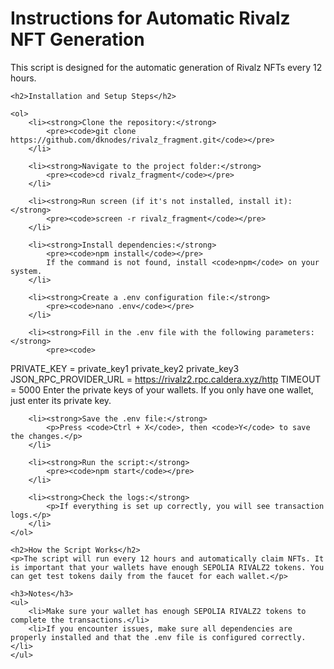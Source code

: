 <!DOCTYPE html>
<html lang="en">
<head>
    <meta charset="UTF-8">
    <meta name="viewport" content="width=device-width, initial-scale=1.0">
    <title>Instructions for Setting Up and Running the Rivalz NFT Generation Script</title>
</head>
<body>
    <h1>Instructions for Automatic Rivalz NFT Generation</h1>
    <p>This script is designed for the automatic generation of Rivalz NFTs every 12 hours.</p>
    
    <h2>Installation and Setup Steps</h2>

    <ol>
        <li><strong>Clone the repository:</strong>
            <pre><code>git clone https://github.com/dknodes/rivalz_fragment.git</code></pre>
        </li>
        
        <li><strong>Navigate to the project folder:</strong>
            <pre><code>cd rivalz_fragment</code></pre>
        </li>
        
        <li><strong>Run screen (if it's not installed, install it):</strong>
            <pre><code>screen -r rivalz_fragment</code></pre>
        </li>
        
        <li><strong>Install dependencies:</strong>
            <pre><code>npm install</code></pre>
            If the command is not found, install <code>npm</code> on your system.
        </li>
        
        <li><strong>Create a .env configuration file:</strong>
            <pre><code>nano .env</code></pre>
        </li>

        <li><strong>Fill in the .env file with the following parameters:</strong>
            <pre><code>
PRIVATE_KEY = private_key1 private_key2 private_key3
JSON_RPC_PROVIDER_URL = https://rivalz2.rpc.caldera.xyz/http
TIMEOUT = 5000
            </code></pre>
            Enter the private keys of your wallets. If you only have one wallet, just enter its private key.
        </li>

        <li><strong>Save the .env file:</strong>
            <p>Press <code>Ctrl + X</code>, then <code>Y</code> to save the changes.</p>
        </li>

        <li><strong>Run the script:</strong>
            <pre><code>npm start</code></pre>
        </li>

        <li><strong>Check the logs:</strong>
            <p>If everything is set up correctly, you will see transaction logs.</p>
        </li>
    </ol>

    <h2>How the Script Works</h2>
    <p>The script will run every 12 hours and automatically claim NFTs. It is important that your wallets have enough SEPOLIA RIVALZ2 tokens. You can get test tokens daily from the faucet for each wallet.</p>
    
    <h3>Notes</h3>
    <ul>
        <li>Make sure your wallet has enough SEPOLIA RIVALZ2 tokens to complete the transactions.</li>
        <li>If you encounter issues, make sure all dependencies are properly installed and that the .env file is configured correctly.</li>
    </ul>

</body>
</html>
